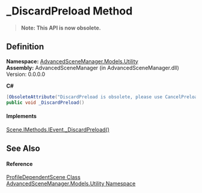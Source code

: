 # _DiscardPreload Method
<blockquote><strong>Note: This API is now obsolete.</strong></blockquote>




## Definition
**Namespace:** <a href="N_AdvancedSceneManager_Models_Utility.md">AdvancedSceneManager.Models.Utility</a>  
**Assembly:** AdvancedSceneManager (in AdvancedSceneManager.dll) Version: 0.0.0.0

**C#**
``` C#
[ObsoleteAttribute("DiscardPreload is obsolete, please use CancelPreload instead.")]
public void _DiscardPreload()
```



#### Implements
<a href="M_AdvancedSceneManager_Models_Scene_IMethods_IEvent__DiscardPreload.md">Scene.IMethods.IEvent._DiscardPreload()</a>  


## See Also


#### Reference
<a href="T_AdvancedSceneManager_Models_Utility_ProfileDependentScene.md">ProfileDependentScene Class</a>  
<a href="N_AdvancedSceneManager_Models_Utility.md">AdvancedSceneManager.Models.Utility Namespace</a>  
